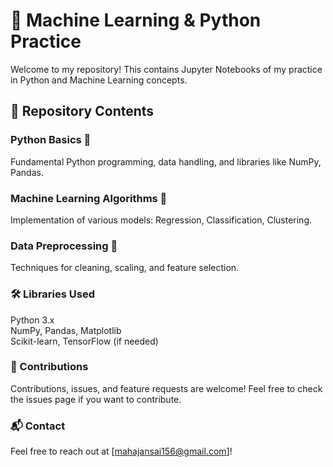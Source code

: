 # 🧠 Machine Learning & Python Practice

Welcome to my repository! This contains Jupyter Notebooks of my practice in Python and Machine Learning concepts.

## 📁 Repository Contents

### Python Basics 🐍  
Fundamental Python programming, data handling, and libraries like NumPy, Pandas.

### Machine Learning Algorithms 🤖  
Implementation of various models: Regression, Classification, Clustering.

### Data Preprocessing 🧹  
Techniques for cleaning, scaling, and feature selection.

### 🛠️ Libraries Used

Python 3.x  
NumPy, Pandas, Matplotlib  
Scikit-learn, TensorFlow (if needed)

### 🙌 Contributions
Contributions, issues, and feature requests are welcome! Feel free to check the issues page if you want to contribute.

### 📬 Contact

Feel free to reach out at [mahajansai156@gmail.com]!

